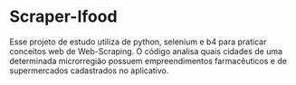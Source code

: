 # Scraper-Ifood
Esse projeto de estudo utiliza de python, selenium e b4 para praticar conceitos web de Web-Scraping. O código analisa quais cidades de uma determinada microrregião possuem empreendimentos farmacêuticos e de supermercados cadastrados no aplicativo.
